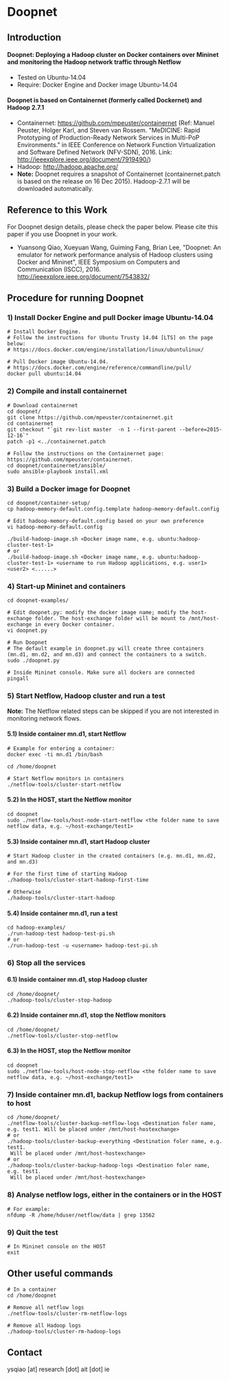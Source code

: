Doopnet
=======

## Introduction
#### Doopnet: Deploying a Hadoop cluster on Docker containers over Mininet and monitoring the Hadoop network traffic through Netflow
* Tested on Ubuntu-14.04
* Require: Docker Engine and Docker image Ubuntu-14.04

#### Doopnet is based on Containernet (formerly called Dockernet) and Hadoop 2.7.1 
* Containernet: https://github.com/mpeuster/containernet (Ref: Manuel Peuster, Holger Karl, and Steven van Rossem. "MeDICINE: Rapid Prototyping of Production-Ready Network Services in Multi-PoP Environments." in IEEE Conference on Network Function Virtualization and Software Defined Network (NFV-SDN), 2016. Link: http://ieeexplore.ieee.org/document/7919490/)
* Hadoop: http://hadoop.apache.org/
* **Note:** Doopnet requires a snapshot of Containernet (containernet.patch is based on the release on 16 Dec 2015). Hadoop-2.7.1 will be downloaded automatically.  

## Reference to this Work
For Doopnet design details, please check the paper below. Please cite this paper if you use Doopnet in your work. 
* Yuansong Qiao, Xueyuan Wang, Guiming Fang, Brian Lee, "Doopnet: An emulator for network performance analysis of Hadoop clusters using Docker and Mininet", IEEE Symposium on Computers and Communication (ISCC), 2016. http://ieeexplore.ieee.org/document/7543832/

## Procedure for running Doopnet

### 1) Install Docker Engine and pull Docker image Ubuntu-14.04
```
# Install Docker Engine. 
# Follow the instructions for Ubuntu Trusty 14.04 [LTS] on the page below:
# https://docs.docker.com/engine/installation/linux/ubuntulinux/

# Pull Docker image Ubuntu-14.04. 
# https://docs.docker.com/engine/reference/commandline/pull/
docker pull ubuntu:14.04
```

### 2) Compile and install containernet
```
# Download containernet
cd doopnet/
git clone https://github.com/mpeuster/containernet.git
cd containernet
git checkout "`git rev-list master  -n 1 --first-parent --before=2015-12-16`"
patch -p1 <../containernet.patch

# Follow the instructions on the Containernet page: https://github.com/mpeuster/containernet. 
cd doopnet/containernet/ansible/
sudo ansible-playbook install.xml 
```

### 3) Build a Docker image for Doopnet 
```
cd doopnet/container-setup/
cp hadoop-memory-default.config.template hadoop-memory-default.config

# Edit hadoop-memory-default.config based on your own preference
vi hadoop-memory-default.config

./build-hadoop-image.sh <Docker image name, e.g. ubuntu:hadoop-cluster-test-1>
# or 
./build-hadoop-image.sh <Docker image name, e.g. ubuntu:hadoop-cluster-test-1> <username to run Hadoop applications, e.g. user1> <user2> <......>
```

### 4) Start-up Mininet and containers
```
cd doopnet-examples/

# Edit doopnet.py: modify the docker image name; modify the host-exchange folder. The host-exchange folder will be mount to /mnt/host-exchange in every Docker container. 
vi doopnet.py

# Run Doopnet
# The default example in doopnet.py will create three containers (mn.d1, mn.d2, and mn.d3) and connect the containers to a switch.
sudo ./doopnet.py

# Inside Mininet console. Make sure all dockers are connected
pingall
```

### 5) Start Netflow, Hadoop cluster and run a test 

**Note:** The Netflow related steps can be skipped if you are not interested in monitoring network flows.

#### 5.1) Inside container mn.d1, start Netflow
```
# Example for entering a container:
docker exec -ti mn.d1 /bin/bash

cd /home/doopnet

# Start Netflow monitors in containers
./netflow-tools/cluster-start-netflow
```

#### 5.2) In the HOST, start the Netflow monitor
```
cd doopnet
sudo ./netflow-tools/host-node-start-netflow <the folder name to save netflow data, e.g. ~/host-exchange/test1>
```

#### 5.3) Inside container mn.d1, start Hadoop cluster
```
# Start Hadoop cluster in the created containers (e.g. mn.d1, mn.d2, and mn.d3)

# For the first time of starting Hadoop
./hadoop-tools/cluster-start-hadoop-first-time

# Otherwise
./hadoop-tools/cluster-start-hadoop
```

#### 5.4) Inside container mn.d1, run a test
```
cd hadoop-examples/
./run-hadoop-test hadoop-test-pi.sh
# or 
./run-hadoop-test -u <username> hadoop-test-pi.sh
```

### 6) Stop all the services

#### 6.1) Inside container mn.d1, stop Hadoop cluster
```
cd /home/doopnet/
./hadoop-tools/cluster-stop-hadoop
```

#### 6.2) Inside container mn.d1, stop the Netflow monitors
```
cd /home/doopnet/
./netflow-tools/cluster-stop-netflow
```

#### 6.3) In the HOST, stop the Netflow monitor
```
cd doopnet
sudo ./netflow-tools/host-node-stop-netflow <the folder name to save netflow data, e.g. ~/host-exchange/test1>
```

### 7) Inside container mn.d1, backup Netflow logs from containers to host
```
cd /home/doopnet/
./netflow-tools/cluster-backup-netflow-logs <Destination foler name, e.g. test1. Will be placed under /mnt/host-hostexchange>
# or 
./hadoop-tools/cluster-backup-everything <Destination foler name, e.g. test1.
 Will be placed under /mnt/host-hostexchange>
# or
./hadoop-tools/cluster-backup-hadoop-logs <Destination foler name, e.g. test1.
 Will be placed under /mnt/host-hostexchange>
```

### 8) Analyse netflow logs, either in the containers or in the HOST 
```
# For example:
nfdump -R /home/hduser/netflow/data | grep 13562
```

### 9) Quit the test
```
# In Mininet console on the HOST
exit
```

## Other useful commands 
```
# In a container
cd /home/doopnet

# Remove all netflow logs
./netflow-tools/cluster-rm-netflow-logs

# Remove all Hadoop logs
./hadoop-tools/cluster-rm-hadoop-logs
```

## Contact
ysqiao [at] research [dot] ait [dot] ie

